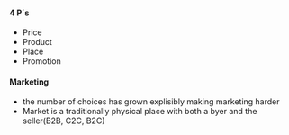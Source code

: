 #### 4 P´s
 - Price
 - Product
 - Place
 - Promotion
 #### Marketing
  - the number of choices has grown explisibly making marketing harder
  - Market is a traditionally physical place with both a byer and the seller(B2B, C2C, B2C)
<!--stackedit_data:
eyJoaXN0b3J5IjpbNzA2NTczODc1LC0xODE5MTcxMTc2XX0=
-->